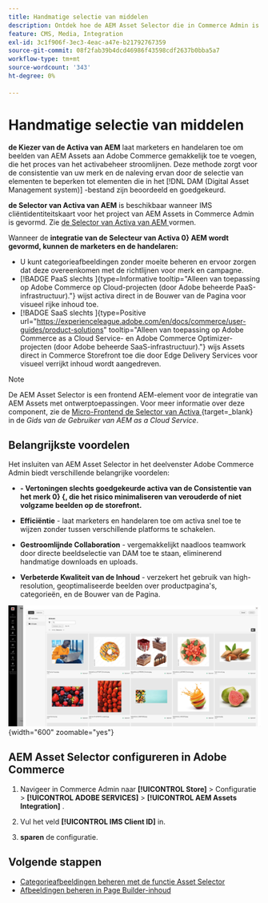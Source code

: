 ```yaml
---
title: Handmatige selectie van middelen
description: Ontdek hoe de AEM Asset Selector die in Commerce Admin is geïntegreerd, marketers en handelaren helpt om eenvoudig afbeeldingen van AEM Assets naar Adobe Commerce toe te voegen en het beheer van bedrijfsmiddelen te stroomlijnen.
feature: CMS, Media, Integration
exl-id: 3c1f906f-3ec3-4eac-a47e-b21792767359
source-git-commit: 08f2fab39b4dcd46986f43598cdf2637b0bba5a7
workflow-type: tm+mt
source-wordcount: '343'
ht-degree: 0%

---
```


# Handmatige selectie van middelen

**de Kiezer van de Activa van AEM** laat marketers en handelaren toe om beelden van AEM Assets aan Adobe Commerce gemakkelijk toe te voegen, die het proces van het activabeheer stroomlijnen. Deze methode zorgt voor de consistentie van uw merk en de naleving ervan door de selectie van elementen te beperken tot elementen die in het [!DNL DAM (Digital Asset Management system)] -bestand zijn beoordeeld en goedgekeurd.

**de Selector van Activa van AEM** is beschikbaar wanneer IMS cliëntidentiteitskaart voor het project van AEM Assets in Commerce Admin is gevormd. Zie [ de Selector van Activa van AEM ](#configure-the-aem-asset-selector-in-adobe-commerce) vormen.

Wanneer de **integratie van de Selecteur van Activa 0} AEM wordt gevormd, kunnen de marketers en de handelaren:**

* U kunt categorieafbeeldingen zonder moeite beheren en ervoor zorgen dat deze overeenkomen met de richtlijnen voor merk en campagne.
* [!BADGE  PaaS slechts ]{type=Informative tooltip="Alleen van toepassing op Adobe Commerce op Cloud-projecten (door Adobe beheerde PaaS-infrastructuur)."} wijst activa direct in de Bouwer van de Pagina voor visueel rijke inhoud toe.
* [!BADGE  SaaS slechts ]{type=Positive url="https://experienceleague.adobe.com/en/docs/commerce/user-guides/product-solutions" tooltip="Alleen van toepassing op Adobe Commerce as a Cloud Service- en Adobe Commerce Optimizer-projecten (door Adobe beheerde SaaS-infrastructuur)."} wijs Assets direct in Commerce Storefront toe die door Edge Delivery Services voor visueel verrijkt inhoud wordt aangedreven.

>[!NOTE]
>
> De AEM Asset Selector is een frontend AEM-element voor de integratie van AEM Assets met ontwerptoepassingen. Voor meer informatie over deze component, zie de [ Micro-Frontend de Selector van Activa ](https://experienceleague.adobe.com/en/docs/experience-manager-cloud-service/content/assets/manage/asset-selector/overview-asset-selector){target=_blank} in de *Gids van de Gebruiker van AEM as a Cloud Service*.

## Belangrijkste voordelen

Het insluiten van AEM Asset Selector in het deelvenster Adobe Commerce Admin biedt verschillende belangrijke voordelen:

* **- Vertoningen slechts goedgekeurde activa van de Consistentie van het merk 0} {, die het risico minimaliseren van verouderde of niet volgzame beelden op de storefront.**

* **Efficiëntie** - laat marketers en handelaren toe om activa snel toe te wijzen zonder tussen verschillende platforms te schakelen.

* **Gestroomlijnde Collaboration** - vergemakkelijkt naadloos teamwork door directe beeldselectie van DAM toe te staan, eliminerend handmatige downloads en uploads.

* **Verbeterde Kwaliteit van de Inhoud** - verzekert het gebruik van high-resolution, geoptimaliseerde beelden over productpagina&#39;s, categorieën, en de Bouwer van de Pagina.

![ de Kiezer van Activa ](../assets/asset-selector.png){width="600" zoomable="yes"}

## AEM Asset Selector configureren in Adobe Commerce

1. Navigeer in Commerce Admin naar **[!UICONTROL Store]** > Configuratie > **[!UICONTROL ADOBE SERVICES]** > **[!UICONTROL AEM Assets Integration]** .

1. Vul het veld **[!UICONTROL IMS Client ID]** in.

1. **sparen** de configuratie.

## Volgende stappen

* [Categorieafbeeldingen beheren met de functie Asset Selector](../manage-assets.md#category-images)
* [Afbeeldingen beheren in Page Builder-inhoud](../manage-assets.md#using-aem-asset-selector-in-page-builder)
